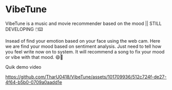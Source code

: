 # VibeTune
VibeTune is a music and movie recommender based on the mood || STILL DEVELOPING 🖱️⌨️

Insead of find your emotion based on your face using the web cam. Here we are find your mood based on sentiment analysis. Just need to tell how you feel write now on to system. It will recommend a song to fix your mood or vibe with that mood. 😄💜

Quik demo video

https://github.com/TharU0418/VibeTune/assets/101709936/512c724f-de27-4f64-b5b0-0709a0aadd1e
